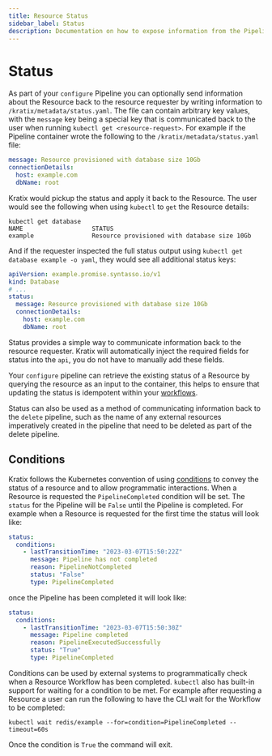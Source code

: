 ```yaml
---
title: Resource Status
sidebar_label: Status
description: Documentation on how to expose information from the Pipeline to the Platform user through the Resource Status field
---
```


# Status

As part of your `configure` Pipeline you can optionally send information about the Resource
back to the resource requester by writing information to
`/kratix/metadata/status.yaml`. The file can contain arbitrary key values, with the
`message` key being a special key that is communicated back to the user when
running `kubectl get <resource-request>`. For example if the Pipeline container wrote the
following to the `/kratix/metadata/status.yaml` file:

```yaml
message: Resource provisioned with database size 10Gb
connectionDetails:
  host: example.com
  dbName: root
```

Kratix would pickup the status and apply it back to the Resource. The
user would see the following when using `kubectl` to `get` the Resource details:

```shell
kubectl get database
NAME                   STATUS
example                Resource provisioned with database size 10Gb
```

And if the requester inspected the full status output using `kubectl get database example -o yaml`, they would see all additional status keys:

```yaml
apiVersion: example.promise.syntasso.io/v1
kind: Database
# ...
status:
  message: Resource provisioned with database size 10Gb
  connectionDetails:
    host: example.com
    dbName: root
```

Status provides a simple way to communicate information back to the resource
requester. Kratix will automatically inject the required fields for status into
the `api`, you do not have to manually add these fields.

Your `configure` pipeline can retrieve the existing status of a Resource by
querying the resource as an input to the container, this helps to ensure
that updating the status is idempotent within your [workflows](workflows).

Status can also be used as a method of communicating information back to the
`delete` pipeline, such as the name of any external resources imperatively
created in the pipeline that need to be deleted as part of the delete pipeline.

## Conditions

Kratix follows the Kubernetes convention of using
[conditions](https://kubernetes.io/docs/concepts/workloads/pods/pod-lifecycle/#container-states)
to convey the status of a resource and to allow programmatic interactions. When
a Resource is requested the `PipelineCompleted` condition will be set. The
`status` for the Pipeline will be `False` until the Pipeline is completed. For
example when a Resource is requested for the first time the status will
look like:

```yaml
status:
  conditions:
    - lastTransitionTime: "2023-03-07T15:50:22Z"
      message: Pipeline has not completed
      reason: PipelineNotCompleted
      status: "False"
      type: PipelineCompleted
```

once the Pipeline has been completed it will look like:

```yaml
status:
  conditions:
    - lastTransitionTime: "2023-03-07T15:50:30Z"
      message: Pipeline completed
      reason: PipelineExecutedSuccessfully
      status: "True"
      type: PipelineCompleted
```

Conditions can be used by external systems to programmatically check when a
Resource Workflow has been completed. `kubectl` also has built-in support
for waiting for a condition to be met. For example after requesting a Resource
a user can run the following to have the CLI wait for the Workflow to be
completed:

```
kubectl wait redis/example --for=condition=PipelineCompleted --timeout=60s
```

Once the condition is `True` the command will exit.
